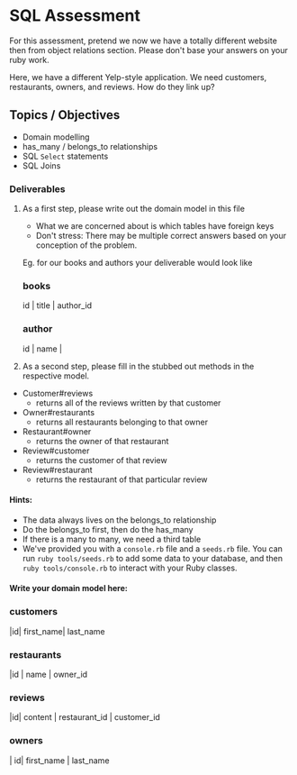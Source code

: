 # SQL Assessment

For this assessment, pretend we now we have a totally different website then from object relations section.
Please don't base your answers on your ruby work.

Here, we have a different Yelp-style application. We need customers, restaurants, owners, and reviews.  How do they link up?

## Topics / Objectives

+ Domain modelling
+ has_many / belongs_to relationships
+ SQL `Select` statements
+ SQL Joins

### Deliverables

1. As a first step, please write out the domain model in this file
   + What we are concerned about is which tables have foreign keys
   + Don't stress: There may be multiple correct answers based on your conception of the problem.

   Eg. for our books and authors your deliverable would look like

    ### books
    id | title | author_id

    ### author
    id | name |
2. As a second step, please fill in the stubbed out methods in the respective model.
  - Customer#reviews
    - returns all of the reviews written by that customer
  - Owner#restaurants
    - returns all restaurants belonging to that owner
  - Restaurant#owner
    - returns the owner of that restaurant
  - Review#customer
    - returns the customer of that review
  - Review#restaurant
    - returns the restaurant of that particular review


#### Hints:
  - The data always lives on the belongs_to relationship
  - Do the belongs_to first, then do the has_many
  - If there is a many to many, we need a third table
  - We've provided you with a `console.rb` file and a `seeds.rb` file. You can run `ruby tools/seeds.rb` to add some data to your database, and then `ruby tools/console.rb` to interact with your Ruby classes.


#### Write your domain model here:

### customers
|id| first_name| last_name
### restaurants
|id | name | owner_id
### reviews
|id| content | restaurant_id | customer_id
### owners
| id| first_name | last_name
